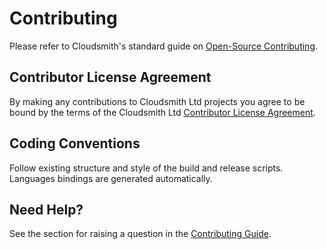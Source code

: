# Contributing

Please refer to Cloudsmith's standard guide on [Open-Source Contributing](https://help.cloudsmith.io/docs/contributing).

## Contributor License Agreement

By making any contributions to Cloudsmith Ltd projects you agree to be bound by the terms of the Cloudsmith Ltd [Contributor License Agreement](https://help.cloudsmith.io/docs/contributor-license-agreement).

## Coding Conventions

Follow existing structure and style of the build and release scripts. Languages bindings are generated automatically.

## Need Help?

See the section for raising a question in the [Contributing Guide](https://help.cloudsmith.io/docs/contributing).
